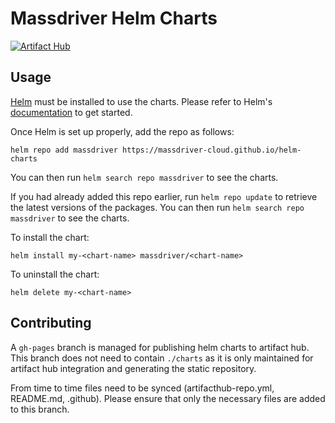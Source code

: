 # Massdriver Helm Charts

[![Artifact Hub](https://img.shields.io/endpoint?url=https://artifacthub.io/badge/repository/massdriver)](https://artifacthub.io/packages/search?repo=massdriver)

## Usage

[Helm](https://helm.sh) must be installed to use the charts.
Please refer to Helm's [documentation](https://helm.sh/docs/) to get started.

Once Helm is set up properly, add the repo as follows:

```shell
helm repo add massdriver https://massdriver-cloud.github.io/helm-charts
```

You can then run `helm search repo massdriver` to see the charts.

If you had already added this repo earlier, run `helm repo update` to retrieve
the latest versions of the packages.  You can then run `helm search repo
massdriver` to see the charts.

To install the <chart-name> chart:

```shell
helm install my-<chart-name> massdriver/<chart-name>
```

To uninstall the chart:

```shell
helm delete my-<chart-name>
```

## Contributing

A `gh-pages` branch is managed for publishing helm charts to artifact hub. This branch does not need to contain `./charts` as it is only maintained for artifact hub integration and generating the static repository.

From time to time files need to be synced (artifacthub-repo.yml, README.md, .github). Please ensure that only the necessary files are added to this branch.
